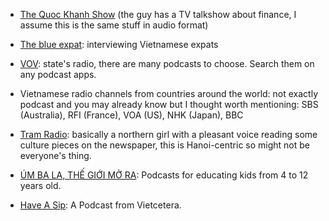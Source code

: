 
- [The Quoc Khanh Show](https://podcastindex.org/podcast/1146128) (the guy has a TV talkshow about finance, I assume this is the same stuff in audio format)

- [The blue expat](https://podcastindex.org/podcast/1262676): interviewing Vietnamese expats

- [VOV](): state's radio, there are many podcasts to choose. Search them on any podcast apps.

- Vietnamese radio channels from countries around the world: not exactly podcast and you may already know but I thought worth mentioning: SBS (Australia), RFI (France), VOA (US), NHK (Japan), BBC

- [Tram Radio](https://podcastindex.org/podcast/931210): basically a northern girl with a pleasant voice reading some culture pieces on the newspaper, this is Hanoi-centric so might not be everyone's thing.

- [ÚM BA LA, THẾ GIỚI MỞ RA](https://podcastindex.org/podcast/4368414): Podcasts for educating kids from 4 to 12 years old.

- [Have A Sip](https://podcastindex.org/podcast/2362821): A Podcast from Vietcetera.